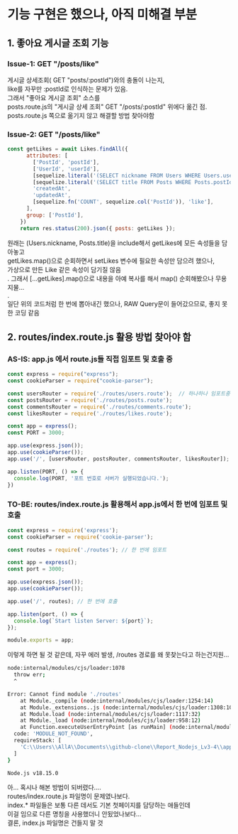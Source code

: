 # 기능 구현은 했으나, 아직 미해결 부분

## 1. 좋아요 게시글 조회 기능
### Issue-1: GET "/posts/like"
게시글 상세조회( GET "posts/:postId")와의 충돌이 나는지,   
like를 자꾸만 :postId로 인식하는 문제가 있음.   
그래서 "좋아요 게시글 조회" 소스를   
posts.route.js의 "게시글 상세 조회" GET "/posts/:postId" 위에다 옮긴 점.   
posts.route.js 쪽으로 옮기지 않고 해결할 방법 찾아야함   

### Issue-2: GET "/posts/like"
``` javascript
const getLikes = await Likes.findAll({
      attributes: [
        ['PostId', 'postId'], 
        ['UserId', 'userId'], 
        [sequelize.literal('(SELECT nickname FROM Users WHERE Users.userId = (SELECT UserId FROM Posts WHERE Posts.postId = Likes.PostId))'), 'nickname'],
        [sequelize.literal('(SELECT title FROM Posts WHERE Posts.postId = Likes.PostId)'), 'title'],
        'createdAt', 
        'updatedAt',
        [sequelize.fn('COUNT', sequelize.col('PostId')), 'like'],
      ],
      group: ['PostId'],
    })
    return res.status(200).json({ posts: getLikes });
```
원래는 (Users.nickname, Posts.title)을 include해서 getLikes에 모든 속성들을 담아놓고   
getLikes.map()으로 순회하면서 setLikes 변수에 필요한 속성만 담으려 했으나,   
가상으로 만든 Like 같은 속성이 담기질 않음   
.
그래서 [...getLikes].map()으로 내용을 아예 복사를 해서 map() 순회해봤으나 무용지물...   
.   
일단 위의 코드처럼 한 번에 뽑아내긴 했으나, RAW Query문이 들어갔으므로, 좋지 못한 코딩 같음

## 2. routes/index.route.js 활용 방법 찾아야 함
### AS-IS: app.js 에서 route.js들 직접 임포트 및 호출 중
``` JavaScript
const express = require("express");
const cookieParser = require("cookie-parser");

const usersRouter = require('./routes/users.route');  // 하나하나 임포트중
const postsRouter = require('./routes/posts.route');
const commentsRouter = require('./routes/comments.route');
const likesRouter = require('./routes/likes.route');

const app = express();
const PORT = 3000;

app.use(express.json());
app.use(cookieParser());
app.use('/', [usersRouter, postsRouter, commentsRouter, likesRouter]);  // 하나하나 호출

app.listen(PORT, () => {
  console.log(PORT, '포트 번호로 서버가 실행되었습니다.');
})
```
### TO-BE: routes/index.route.js 활용해서 app.js에서 한 번에 임포트 및 호출
``` JavaScript
const express = require('express');
const cookieParser = require('cookie-parser');

const routes = require('./routes'); // 한 번에 임포트

const app = express();
const port = 3000;

app.use(express.json());
app.use(cookieParser());

app.use('/', routes); // 한 번에 호출

app.listen(port, () => {
  console.log(`Start listen Server: ${port}`);
});

module.exports = app;
```
이렇게 하면 될 것 같은데, 자꾸 에러 발생, /routes 경로를 왜 못찾는다고 하는건지원...
``` bash
node:internal/modules/cjs/loader:1078
  throw err;
  ^

Error: Cannot find module './routes'
    at Module._compile (node:internal/modules/cjs/loader:1254:14)
    at Module._extensions..js (node:internal/modules/cjs/loader:1308:10)
    at Module.load (node:internal/modules/cjs/loader:1117:32)
    at Module._load (node:internal/modules/cjs/loader:958:12)
    at Function.executeUserEntryPoint [as runMain] (node:internal/modules/run_main:81:12) {
  code: 'MODULE_NOT_FOUND',
  requireStack: [
    'C:\\Users\\AllA\\Documents\\github-clone\\Report_Nodejs_Lv3-4\\app.js'
  ]
}

Node.js v18.15.0
```
아... 혹시나 해본 방법이 되버렸다....   
routes/index.route.js 파일명이 문제였나보다.   
index.* 파일들은 보통 다른 데서도 기본 첫페이지를 담당하는 애들인데   
이걸 임으로 다른 명칭을 사용했더니 안됬었나보다...   
결론, index.js 파일명은 건들지 말 것